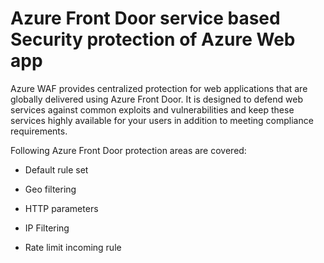 Azure Front Door service based Security protection of Azure Web app
===================================================================

Azure WAF provides centralized protection for web applications that are globally
delivered using Azure Front Door. It is designed to defend web services against
common exploits and vulnerabilities and keep these services highly available for
your users in addition to meeting compliance requirements.

Following Azure Front Door protection areas are covered:

-   Default rule set

-   Geo filtering

-   HTTP parameters

-   IP Filtering

-   Rate limit incoming rule
